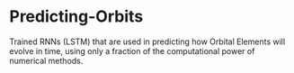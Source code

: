 # Predicting-Orbits
Trained RNNs (LSTM) that are used in predicting how Orbital Elements will evolve in time, using only a fraction of the computational power of numerical methods. 
